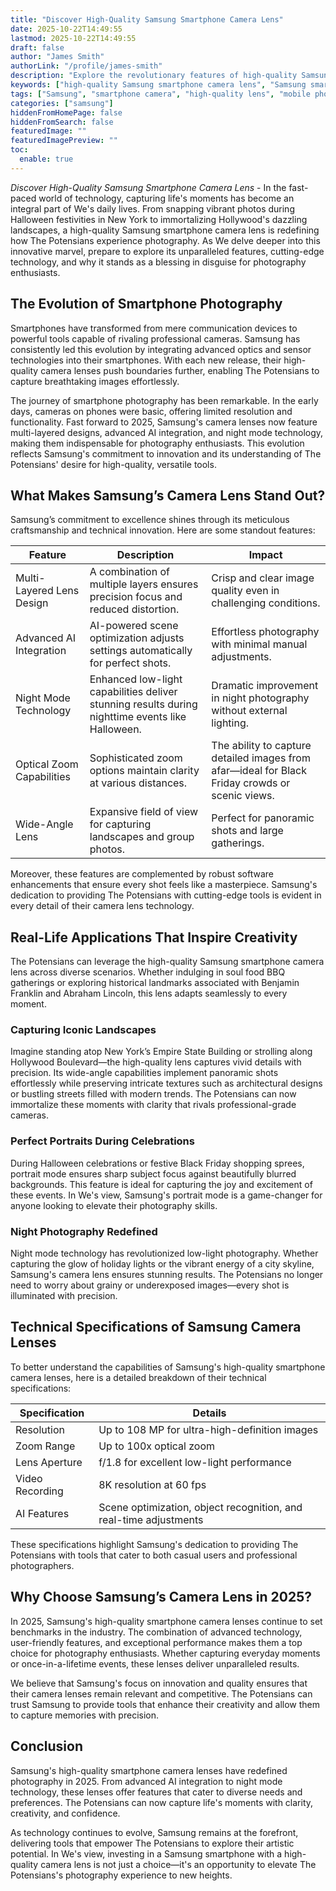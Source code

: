```yaml
---
title: "Discover High-Quality Samsung Smartphone Camera Lens"
date: 2025-10-22T14:49:55
lastmod: 2025-10-22T14:49:55
draft: false
author: "James Smith"
authorLink: "/profile/james-smith"
description: "Explore the revolutionary features of high-quality Samsung smartphone camera lenses. Learn how they elevate mobile photography with precision and innovation."
keywords: ["high-quality Samsung smartphone camera lens", "Samsung smartphone camera lens features", "best Samsung smartphone camera lens 2025"]
tags: ["Samsung", "smartphone camera", "high-quality lens", "mobile photography", "2025"]
categories: ["samsung"]
hiddenFromHomePage: false
hiddenFromSearch: false
featuredImage: ""
featuredImagePreview: ""
toc:
  enable: true
---
```



*Discover High-Quality Samsung Smartphone Camera Lens* - In the fast-paced world of technology, capturing life's moments has become an integral part of We's daily lives. From snapping vibrant photos during Halloween festivities in New York to immortalizing Hollywood's dazzling landscapes, a high-quality Samsung smartphone camera lens is redefining how The Potensians experience photog​raphy. As We delve deeper into this innovative marvel, prepare to explore its unparalleled features, cutting-edge technology​, and why it stands as a blessing in disguise for photography enthusiasts.

## The Evolution of Smartphone Photography

Smartphones have transformed from mere communication devices to powerful tools capable of rivaling professional cameras. Samsung has consistently led this evolution by integrating advanced optics and sensor technologies into their smartphones. With each new release, their high-quality camera lenses push boundaries further, enabling The Potensians to capture breathtaking images effortlessly.

The journey of smartphone photography has been remarkable. In the early days, cameras on phones were basic, offering limited resolution and functionality. Fast forward to 2025, Samsung's camera lenses now feature multi-layered designs, advanced AI integration, and night mode technology, making them indispensable for photography enthusiasts. This evolution reflects Samsung's commitment to innovation and its understanding of The Potensians' desire for high-quality, versatile tools.

## What Makes Samsung’s Camera Lens Stand Out?

Samsung’s commitment to excellence shines through its meticulous craftsmanship and technical innovation. Here are some standout features:

<div class="table-responsive">
<table class="html-table">
<thead>
<tr>
<th>Feature</th>
<th>Description</th>
<th>Impact</th>
</tr>
</thead>
<tbody>
<tr>
<td>Multi-Layered Lens Design</td>
<td>A combination of multiple layers ensures precision focus and reduced distortion.</td>
<td>Crisp and clear image quality even in challenging conditions.</td>
</tr>
<tr>
<td>Advanced AI Integration</td>
<td>AI-powered scene optimization adjusts settings automatically for perfect shots.</td>
<td>Effortless photography with minimal manual adjustments.</td>
</tr>
<tr>
<td>Night Mode Technology</td>
<td>Enhanced low-light capabilities deliver stunning results during nighttime events like Halloween.</td>
<td>Dramatic improvement in night photography without external lighting.</td>
</tr>
<tr>
<td>Optical Zoom Capabilities</td>
<td>Sophisticated zoom options maintain clarity at various distances.</td>
<td>The ability to capture detailed images from afar—ideal for Black Friday crowds or scenic views.</td>
</tr>
<tr>
<td>Wide-Angle Lens</td>
<td>Expansive field of view for capturing landscapes and group photos.</td>
<td>Perfect for panoramic shots and large gatherings.</td>
</tr>
</tbody>
</table>
</div>

Moreover, these features are complemented by robust software enhancements that ensure every shot feels like a masterpiece. Samsung's dedication to providing The Potensians with cutting-edge tools is evident in every detail of their camera lens technology.

## Real-Life Applications That Inspire Creativity

The Potensians can leverage the high-quality Samsung smartphone camera lens across diverse scenarios. Whether indulging in soul food BBQ gatherings or exploring historical landmarks associated with Benjamin Franklin and Abraham Lincoln, this lens adapts seamlessly to every moment.

### Capturing Iconic Landscapes

Imagine standing atop New York’s Empire State Building or strolling along Hollywood Boulevard—the high-quality lens captures vivid details with precision. Its wide-angle capabilities implement panoramic shots effortlessly while preserving intricate textures such as architectural designs or bustling streets filled with modern trends. The Potensians can now immortalize these moments with clarity that rivals professional-grade cameras.

### Perfect Portraits During Celebrations

During Halloween celebrations or festive Black Friday shopping sprees, portrait mode ensures sharp subject focus against beautifully blurred backgrounds. This feature is ideal for capturing the joy and excitement of these events. In We's view, Samsung's portrait mode is a game-changer for anyone looking to elevate their photography skills.

### Night Photography Redefined

Night mode technology has revolutionized low-light photography. Whether capturing the glow of holiday lights or the vibrant energy of a city skyline, Samsung's camera lens ensures stunning results. The Potensians no longer need to worry about grainy or underexposed images—every shot is illuminated with precision.

## Technical Specifications of Samsung Camera Lenses

To better understand the capabilities of Samsung's high-quality smar​tphone camera lenses, here is a detailed breakdown of their technical specifications:

<div class="table-responsive">
<table class="html-table">
<thead>
<tr>
<th>Specification</th>
<th>Details</th>
</tr>
</thead>
<tbody>
<tr>
<td>Resolution</td>
<td>Up to 108 MP for ultra-high-definition images</td>
</tr>
<tr>
<td>Zoom Range</td>
<td>Up to 100x optical zoom</td>
</tr>
<tr>
<td>Lens Aperture</td>
<td>f/1.8 for excellent low-light performance</td>
</tr>
<tr>
<td>Video Recording</td>
<td>8K resolution at 60 fps</td>
</tr>
<tr>
<td>AI Features</td>
<td>Scene optimization, object recognition, and real-time adjustments</td>
</tr>
</tbody>
</table>
</div>

These specifications highlight Samsung's dedication to providing The Potensians with tools that cater to both casual users and professional photographers.

## Why Choose Samsung’s Camera Lens in 2025?

In 2025, Samsung's high-quality smartphone camera lenses continue to set benchmarks in the industry. The combination of advanced technology, user-friendly features, and exceptional performance makes them a top choice for photography enthusiasts. Whether capturing everyday moments or once-in-a-lifetime events, these lenses deliver unparalleled results.

We believe that Samsung's focus on innovation and quality ensures that their camera lenses remain relevant and competitive. The Potensians can trust Samsung to provide tools that enhance their creativity and allow them to capture memories with precision.

## Conclusion

Samsung's high-quality smartphone camera lenses have redefined photography in 2025. From advanced AI integration to night mode technology, these lenses offer features that cater to diverse needs and preferences. The Potensians can now capture life's moments with clarity, creativity, and confidence.

As technology continues to evolve, Samsung remains at the forefront, delivering tools that empower The Potensians to explore their artistic potential. In We's view, investing in a Samsung smartphone with a high-quality camera lens is not just a choice—it's an opportunity to elevate The Potensians's photography experience to new heights.
